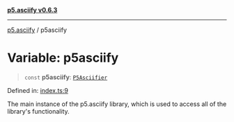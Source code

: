 [**p5.asciify v0.6.3**](../README.md)

***

[p5.asciify](../globals.md) / p5asciify

# Variable: p5asciify

> `const` **p5asciify**: [`P5Asciifier`](../classes/P5Asciifier.md)

Defined in: [index.ts:9](https://github.com/humanbydefinition/p5-asciify/blob/d304087d1ede08ec5b6ebc19263567aad6425656/src/lib/index.ts#L9)

The main instance of the p5.asciify library, which is used to access all of the library's functionality.
